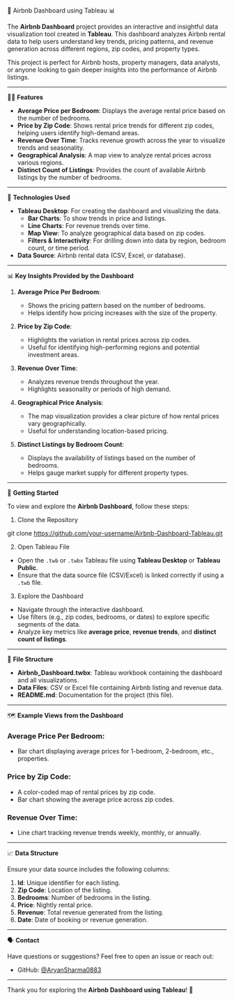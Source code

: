 🏡 Airbnb Dashboard using Tableau 📊

The **Airbnb Dashboard** project provides an interactive and insightful data visualization tool created in **Tableau**. This dashboard analyzes Airbnb rental data to help users understand key trends, pricing patterns, and revenue generation across different regions, zip codes, and property types.

This project is perfect for Airbnb hosts, property managers, data analysts, or anyone looking to gain deeper insights into the performance of Airbnb listings.

---

🧑‍💻 **Features**
- **Average Price per Bedroom**: Displays the average rental price based on the number of bedrooms.
- **Price by Zip Code**: Shows rental price trends for different zip codes, helping users identify high-demand areas.
- **Revenue Over Time**: Tracks revenue growth across the year to visualize trends and seasonality.
- **Geographical Analysis**: A map view to analyze rental prices across various regions.
- **Distinct Count of Listings**: Provides the count of available Airbnb listings by the number of bedrooms.

---

🔧 **Technologies Used**
- **Tableau Desktop**: For creating the dashboard and visualizing the data.
  - **Bar Charts**: To show trends in price and listings.
  - **Line Charts**: For revenue trends over time.
  - **Map View**: To analyze geographical data based on zip codes.
  - **Filters & Interactivity**: For drilling down into data by region, bedroom count, or time period.
- **Data Source**: Airbnb rental data (CSV, Excel, or database).

---

📊 **Key Insights Provided by the Dashboard**

1. **Average Price Per Bedroom**: 
   - Shows the pricing pattern based on the number of bedrooms.
   - Helps identify how pricing increases with the size of the property.

2. **Price by Zip Code**:
   - Highlights the variation in rental prices across zip codes.
   - Useful for identifying high-performing regions and potential investment areas.

3. **Revenue Over Time**:
   - Analyzes revenue trends throughout the year.
   - Highlights seasonality or periods of high demand.

4. **Geographical Price Analysis**:
   - The map visualization provides a clear picture of how rental prices vary geographically.
   - Useful for understanding location-based pricing.

5. **Distinct Listings by Bedroom Count**:
   - Displays the availability of listings based on the number of bedrooms.
   - Helps gauge market supply for different property types.

---

🚀 **Getting Started**

To view and explore the **Airbnb Dashboard**, follow these steps:

1. Clone the Repository


git clone https://github.com/your-username/Airbnb-Dashboard-Tableau.git


2. Open Tableau File

- Open the `.twb` or `.twbx` Tableau file using **Tableau Desktop** or **Tableau Public**.
- Ensure that the data source file (CSV/Excel) is linked correctly if using a `.twb` file.

3. Explore the Dashboard

- Navigate through the interactive dashboard.
- Use filters (e.g., zip codes, bedrooms, or dates) to explore specific segments of the data.
- Analyze key metrics like **average price**, **revenue trends**, and **distinct count of listings**.

---

📂 **File Structure**

- **Airbnb_Dashboard.twbx**: Tableau workbook containing the dashboard and all visualizations.
- **Data Files**: CSV or Excel file containing Airbnb listing and revenue data.
- **README.md**: Documentation for the project (this file).

---

🗺️ **Example Views from the Dashboard**

### Average Price Per Bedroom:
- Bar chart displaying average prices for 1-bedroom, 2-bedroom, etc., properties.

### Price by Zip Code:
- A color-coded map of rental prices by zip code.
- Bar chart showing the average price across zip codes.

### Revenue Over Time:
- Line chart tracking revenue trends weekly, monthly, or annually.

---

📈 **Data Structure**

Ensure your data source includes the following columns:

1. **Id**: Unique identifier for each listing.
2. **Zip Code**: Location of the listing.
3. **Bedrooms**: Number of bedrooms in the listing.
4. **Price**: Nightly rental price.
5. **Revenue**: Total revenue generated from the listing.
6. **Date**: Date of booking or revenue generation.

---

🗣️ **Contact**

Have questions or suggestions? Feel free to open an issue or reach out:

- GitHub: [@AryanSharma0883](https://github.com/your-username)

---

Thank you for exploring the **Airbnb Dashboard using Tableau**! 🚀
```

